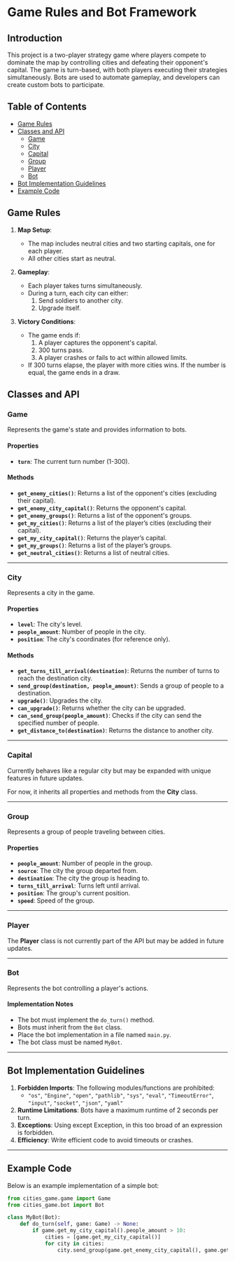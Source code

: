 # Game Rules and Bot Framework

## Introduction
This project is a two-player strategy game where players compete to dominate the map by controlling cities and defeating their opponent's capital. The game is turn-based, with both players executing their strategies simultaneously. Bots are used to automate gameplay, and developers can create custom bots to participate.

## Table of Contents
- [Game Rules](#game-rules)
- [Classes and API](#classes-and-api)
  - [Game](#game)
  - [City](#city)
  - [Capital](#capital)
  - [Group](#group)
  - [Player](#player)
  - [Bot](#bot)
- [Bot Implementation Guidelines](#bot-implementation-guidelines)
- [Example Code](#example-code)

## Game Rules
1. **Map Setup**: 
   - The map includes neutral cities and two starting capitals, one for each player.
   - All other cities start as neutral.

2. **Gameplay**:
   - Each player takes turns simultaneously.
   - During a turn, each city can either:
     1. Send soldiers to another city.
     2. Upgrade itself.

3. **Victory Conditions**:
   - The game ends if:
     1. A player captures the opponent's capital.
     2. 300 turns pass.
     3. A player crashes or fails to act within allowed limits.
   - If 300 turns elapse, the player with more cities wins. If the number is equal, the game ends in a draw.

## Classes and API

### Game
Represents the game's state and provides information to bots.

#### Properties
- **`turn`**: The current turn number (1-300).

#### Methods
- **`get_enemy_cities()`**: Returns a list of the opponent's cities (excluding their capital).
- **`get_enemy_city_capital()`**: Returns the opponent's capital.
- **`get_enemy_groups()`**: Returns a list of the opponent's groups.
- **`get_my_cities()`**: Returns a list of the player’s cities (excluding their capital).
- **`get_my_city_capital()`**: Returns the player’s capital.
- **`get_my_groups()`**: Returns a list of the player’s groups.
- **`get_neutral_cities()`**: Returns a list of neutral cities.

---

### City
Represents a city in the game.

#### Properties
- **`level`**: The city's level.
- **`people_amount`**: Number of people in the city.
- **`position`**: The city's coordinates (for reference only).

#### Methods
- **`get_turns_till_arrival(destination)`**: Returns the number of turns to reach the destination city.
- **`send_group(destination, people_amount)`**: Sends a group of people to a destination.
- **`upgrade()`**: Upgrades the city.
- **`can_upgrade()`**: Returns whether the city can be upgraded.
- **`can_send_group(people_amount)`**: Checks if the city can send the specified number of people.
- **`get_distance_to(destination)`**: Returns the distance to another city.

---

### Capital
Currently behaves like a regular city but may be expanded with unique features in future updates. 

For now, it inherits all properties and methods from the **City** class.

---


### Group
Represents a group of people traveling between cities.

#### Properties
- **`people_amount`**: Number of people in the group.
- **`source`**: The city the group departed from.
- **`destination`**: The city the group is heading to.
- **`turns_till_arrival`**: Turns left until arrival.
- **`position`**: The group's current position.
- **`speed`**: Speed of the group.

---

### Player
The **Player** class is not currently part of the API but may be added in future updates. 

---

### Bot
Represents the bot controlling a player's actions.

#### Implementation Notes
- The bot must implement the `do_turn()` method.
- Bots must inherit from the `Bot` class.
- Place the bot implementation in a file named `main.py`.
- The bot class must be named `MyBot`.

---

## Bot Implementation Guidelines
1. **Forbidden Imports**: The following modules/functions are prohibited:
   - `"os"`, `"Engine"`, `"open"`, `"pathlib"`, `"sys"`, `"eval"`, `"TimeoutError"`, `"input"`, `"socket"`, `"json"`, `"yaml"`
2. **Runtime Limitations**: Bots have a maximum runtime of 2 seconds per turn.
3. **Exceptions**: Using except Exception, in this too broad of an expression is forbidden.
4. **Efficiency**: Write efficient code to avoid timeouts or crashes.

---

## Example Code
Below is an example implementation of a simple bot:

```python
from cities_game.game import Game
from cities_game.bot import Bot

class MyBot(Bot):
    def do_turn(self, game: Game) -> None:
        if game.get_my_city_capital().people_amount > 10:
            cities = [game.get_my_city_capital()]
            for city in cities:
                city.send_group(game.get_enemy_city_capital(), game.get_my_city_capital().people_amount - 5)
